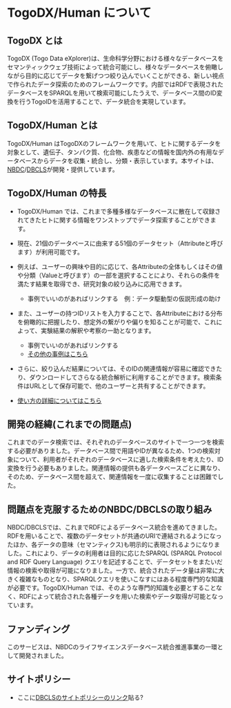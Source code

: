 # TogoDX/Human について 

## TogoDX とは
TogoDX (Togo Data eXplorer)は、生命科学分野における様々なデータベースをセマンティックウェブ技術によって統合可能にし、様々なデータベースを俯瞰しながら目的に応じてデータを繋げつつ絞り込んでいくことができる、新しい視点で作られたデータ探索のためのフレームワークです。内部ではRDFで表現されたデータベースをSPARQLを用いて検索可能にしたうえで、データベース間のID変換を行うTogoIDを活用することで、データ統合を実現しています。

## TogoDX/Human とは
TogoDX/Human はTogoDXのフレームワークを用いて、ヒトに関するデータを対象として、遺伝子、タンパク質、化合物、疾患などの情報を国内外の有用なデータベースからデータを収集・統合し、分類・表示しています。本サイトは、[NBDC](https://biosciencedbc.jp/)/[DBCLS](https://dbcls.rois.ac.jp/)が開発・提供しています。

## TogoDX/Human の特長

- TogoDX/Human では、これまで多種多様なデータベースに散在して収録されてきたヒトに関する情報をワンストップでデータ探索することができます。
- 現在、21個のデータベースに由来する51個のデータセット（Attributeと呼びます）が利用可能です。
- 例えば、ユーザーの興味や目的に応じて、各Attributeの全体もしくはその値や分類（Valueと呼びます）の一部を選択することにより、それらの条件を満たす結果を取得でき、研究対象の絞り込みに応用できます。
    - 事例でいいのがあればリンクする　例：データ駆動型の仮説形成の助け
- また、ユーザーの持つIDリストを入力することで、各Attributeにおける分布を俯瞰的に把握したり、想定外の繋がりや偏りを知ることが可能で、これによって、実験結果の解釈や考察の一助となります。
    - 事例でいいのがあればリンクする
    - [その他の事例はこちら](https://)
- さらに、絞り込んだ結果については、そのIDの関連情報が容易に確認できたり、ダウンロードしてさらなる統合解析に利用することができます。検索条件はURLとして保存可能で、他のユーザーと共有することができます。

- [使い方の詳細についてはこちら](https://)



## 開発の経緯(これまでの問題点)
これまでのデータ検索では、それぞれのデータベースのサイトで一つ一つを検索する必要がありました。データベース間で用語やIDが異なるため、1つの検索対象について、利用者がそれぞれのデータベースに適した検索条件を考えたり、ID変換を行う必要もありました。関連情報の提供も各データベースごとに異なり、そのため、データベース間を超えて、関連情報を一度に収集することは困難でした。


## 問題点を克服するためのNBDC/DBCLSの取り組み
NBDC/DBCLSでは、これまでRDFによるデータベース統合を進めてきました。RDFを用いることで、複数のデータセットが共通のURIで連結されるようになったほか、各データの意味（セマンティクス)も明示的に表現されるようになりました。これにより、データの利用者は目的に応じたSPARQL (SPARQL Protocol and RDF Query Language) クエリを記述することで、データセットをまたいだ情報の検索や取得が可能になりました。一方で、統合されたデータ量は非常に大きく複雑なものとなり、SPARQLクエリを使いこなすにはある程度専門的な知識が必要です。TogoDX/Human では、そのような専門的知識を必要とすることなく、RDFによって統合された各種データを用いた検索やデータ取得が可能となっています。

## ファンディング

このサービスは、NBDCのライフサイエンスデータベース統合推進事業の一環として開発されました。


## サイトポリシー
- ここに[DBCLSのサイトポリシーのリンク](http://dbcls.rois.ac.jp/policy.html)貼る?




